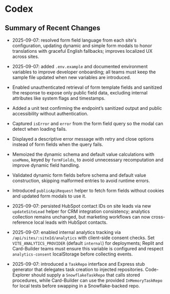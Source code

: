 # Codex

## Summary of Recent Changes

- 2025-09-07: resolved form field language from each site's configuration, updating dynamic and simple form modals to honor translations with graceful English fallbacks; improves localized UX across sites.
- 2025-09-07: added `.env.example` and documented environment variables to improve developer onboarding; all teams must keep the sample file updated when new variables are introduced.
- Enabled unauthenticated retrieval of form template fields and sanitized the response to expose only public field data, excluding internal attributes like system flags and timestamps.
- Added a unit test confirming the endpoint’s sanitized output and public accessibility without authentication.
- Captured `isError` and `error` from the form field query so the modal can detect when loading fails.
- Displayed a descriptive error message with retry and close options instead of form fields when the query fails.
- Memoized the dynamic schema and default value calculations with `useMemo`, keyed by `formFields`, to avoid unnecessary recomputation and improve dynamic field handling.
- Validated dynamic form fields before schema and default value construction, skipping malformed entries to avoid runtime errors.
- Introduced `publicApiRequest` helper to fetch form fields without cookies and updated form modals to use it.

- 2025-09-07: persisted HubSpot contact IDs on site leads via new `updateSiteLead` helper for CRM integration consistency; analytics collection remains unchanged, but marketing workflows can now cross-reference local leads with HubSpot contacts.

- 2025-09-07: enabled internal analytics tracking via `/api/sites/:siteId/analytics` with client-side consent checks. Set `VITE_ANALYTICS_PROVIDER` (default `internal`) for deployments; Replit and Card-Builder teams must ensure this variable is configured and respect `analytics-consent` localStorage before collecting events.
- 2025-09-07: introduced a `TaskRepo` interface and Express stub generator that delegates task creation to injected repositories. Code-Explorer should supply a `SnowflakeTaskRepo` that calls stored procedures, while Card-Builder can use the provided `InMemoryTaskRepo` for local tests before swapping in a Snowflake-backed repo.
